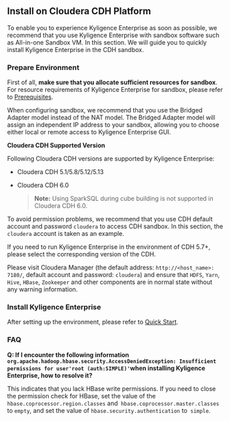 ## Install on Cloudera CDH Platform

To enable you to experience Kyligence Enterprise as soon as possible, we recommend that you use Kyligence Enterprise with sandbox software such as All-in-one Sandbox VM. In this section. We will guide you to quickly install Kyligence Enterprise in the CDH sandbox.

### Prepare Environment

First of all, **make sure that you allocate sufficient resources for sandbox**. For resource requirements of Kyligence Enterprise for sandbox, please refer to [Prerequisites](../prerequisite.en.md).

When configuring sandbox, we recommend that you use the Bridged Adapter model instead of the NAT model. The Bridged Adapter model will assign an independent IP address to your sandbox, allowing you to choose either local or remote access to Kyligence Enterprise GUI.

**Cloudera CDH Supported Version**

Following Cloudera CDH versions are supported by Kyligence Enterprise:

- Cloudera CDH 5.1/5.8/5.12/5.13

- Cloudera CDH 6.0

  > **Note:** Using SparkSQL during cube building is not supported in Cloudera CDH 6.0.

To avoid permission problems, we recommend that you use CDH default account and password `cloudera` to access CDH sandbox. In this section, the `cloudera` account is taken as an example.

If you need to run Kyligence Enterprise in the environment of CDH 5.7+, please select the corresponding version of the CDH.

Please visit Cloudera Manager (the default address: `http://<host_name>: 7180/`, default account and password: `cloudera`) and ensure that `HDFS`, `Yarn`, `Hive`, `HBase`, `Zookeeper` and other components are in normal state without any warning information.

### Install Kyligence Enterprise

After setting up the environment, please refer to [Quick Start](../../quickstart/README.md).

### FAQ

**Q: If I encounter the following information `org.apache.hadoop.hbase.security.AccessDeniedException: Insufficient permissions for user'root (auth:SIMPLE)'`when installing Kyligence Enterprise, how to resolve it?**

This indicates that you lack HBase write permissions. If you need to close the permission check for HBase, set the value of the `hbase.coprocessor.region.classes` and` hbase.coprocessor.master.classes`  to `empty`, and set the value of  `hbase.security.authentication`  to` simple`.
